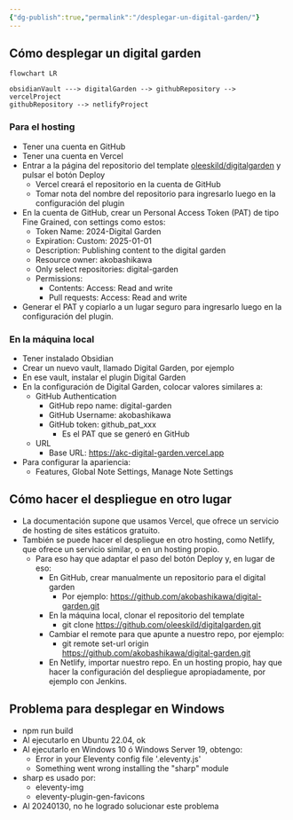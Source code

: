 ```yaml
---
{"dg-publish":true,"permalink":"/desplegar-un-digital-garden/"}
---
```


## Cómo desplegar un digital garden

<style> .container {font-family: sans-serif; text-align: center;} .button-wrapper button {z-index: 1;height: 40px; width: 100px; margin: 10px;padding: 5px;} .excalidraw .App-menu_top .buttonList { display: flex;} .excalidraw-wrapper { height: 800px; margin: 50px; position: relative;} :root[dir="ltr"] .excalidraw .layer-ui__wrapper .zen-mode-transition.App-menu_bottom--transition-left {transform: none;} </style><script src="https://cdn.jsdelivr.net/npm/react@17/umd/react.production.min.js"></script><script src="https://cdn.jsdelivr.net/npm/react-dom@17/umd/react-dom.production.min.js"></script><script type="text/javascript" src="https://cdn.jsdelivr.net/npm/@excalidraw/excalidraw@0/dist/excalidraw.production.min.js"></script><div id="Drawing_2024-01-30_1417.21.excalidraw.md1"></div><script>(function(){const InitialData={"type":"excalidraw","version":2,"source":"https://github.com/zsviczian/obsidian-excalidraw-plugin/releases/tag/2.0.18","elements":[{"type":"rectangle","version":326,"versionNonce":917560374,"isDeleted":false,"id":"ofi8gyPudedckbmWUv3_5","fillStyle":"solid","strokeWidth":2,"strokeStyle":"solid","roughness":1,"opacity":100,"angle":0,"x":-367,"y":-77.2578125,"strokeColor":"#1e1e1e","backgroundColor":"#d0bfff","width":98,"height":60,"seed":1034970294,"groupIds":[],"frameId":null,"roundness":{"type":3},"boundElements":[{"type":"text","id":"CIFb2IVD"},{"id":"ldmdx5jtoMbblHkeKbdof","type":"arrow"}],"updated":1706645093899,"link":null,"locked":false},{"type":"text","version":289,"versionNonce":1184491574,"isDeleted":false,"id":"CIFb2IVD","fillStyle":"solid","strokeWidth":2,"strokeStyle":"solid","roughness":1,"opacity":100,"angle":0,"x":-355.4599609375,"y":-72.2578125,"strokeColor":"#1e1e1e","backgroundColor":"transparent","width":74.919921875,"height":50,"seed":745367082,"groupIds":[],"frameId":null,"roundness":null,"boundElements":[],"updated":1706642503208,"link":null,"locked":false,"fontSize":20,"fontFamily":1,"text":"obsidian\nvault","rawText":"obsidian vault","textAlign":"center","verticalAlign":"middle","containerId":"ofi8gyPudedckbmWUv3_5","originalText":"obsidian vault","lineHeight":1.25,"baseline":43},{"type":"rectangle","version":441,"versionNonce":25033353,"isDeleted":false,"id":"gkUJZTQdRwmdDuF_eNGI1","fillStyle":"solid","strokeWidth":2,"strokeStyle":"solid","roughness":1,"opacity":100,"angle":0,"x":-16,"y":-181.2578125,"strokeColor":"#1e1e1e","backgroundColor":"#a5d8ff","width":120,"height":81,"seed":598489066,"groupIds":[],"frameId":null,"roundness":{"type":3},"boundElements":[{"type":"text","id":"ZWCXfF4t"},{"id":"n12ICDrOwy_LMpIQbGmtN","type":"arrow"},{"id":"r6CGE7OBqOlAKd7uyRbCG","type":"arrow"}],"updated":1715442654563,"link":null,"locked":false},{"type":"text","version":440,"versionNonce":1338414826,"isDeleted":false,"id":"ZWCXfF4t","fillStyle":"solid","strokeWidth":2,"strokeStyle":"solid","roughness":1,"opacity":100,"angle":0,"x":-4.039939880371094,"y":-165.7578125,"strokeColor":"#1e1e1e","backgroundColor":"transparent","width":96.07987976074219,"height":50,"seed":1643227818,"groupIds":[],"frameId":null,"roundness":null,"boundElements":[],"updated":1706642523455,"link":null,"locked":false,"fontSize":20,"fontFamily":1,"text":"github\nrepository","rawText":"github repository","textAlign":"center","verticalAlign":"middle","containerId":"gkUJZTQdRwmdDuF_eNGI1","originalText":"github repository","lineHeight":1.25,"baseline":43},{"type":"rectangle","version":227,"versionNonce":485875593,"isDeleted":false,"id":"rc8XBxqDkdFrxymxl1csq","fillStyle":"solid","strokeWidth":2,"strokeStyle":"solid","roughness":1,"opacity":100,"angle":0,"x":197.5,"y":-225.7578125,"strokeColor":"#1e1e1e","backgroundColor":"#ffec99","width":123,"height":65,"seed":143900790,"groupIds":[],"frameId":null,"roundness":{"type":3},"boundElements":[{"type":"text","id":"dVOvLm8D"},{"id":"jiYH0MVCxXhJ_KUmL9Xj_","type":"arrow"}],"updated":1715442658916,"link":null,"locked":false},{"type":"text","version":181,"versionNonce":872613481,"isDeleted":false,"id":"dVOvLm8D","fillStyle":"solid","strokeWidth":2,"strokeStyle":"solid","roughness":1,"opacity":100,"angle":0,"x":224.8100357055664,"y":-218.2578125,"strokeColor":"#1e1e1e","backgroundColor":"transparent","width":68.37992858886719,"height":50,"seed":1533329654,"groupIds":[],"frameId":null,"roundness":null,"boundElements":[],"updated":1715442658916,"link":null,"locked":false,"fontSize":20,"fontFamily":1,"text":"vercel\nproject","rawText":"vercel project","textAlign":"center","verticalAlign":"middle","containerId":"rc8XBxqDkdFrxymxl1csq","originalText":"vercel project","lineHeight":1.25,"baseline":43},{"type":"rectangle","version":44,"versionNonce":1707070698,"isDeleted":false,"id":"8aCKjzBgSqQ7_igB1mAGP","fillStyle":"solid","strokeWidth":2,"strokeStyle":"solid","roughness":1,"opacity":100,"angle":0,"x":-191,"y":-138.2578125,"strokeColor":"#1e1e1e","backgroundColor":"#b2f2bb","width":103,"height":85,"seed":972351222,"groupIds":[],"frameId":null,"roundness":{"type":3},"boundElements":[{"type":"text","id":"kxMsUP4p"},{"id":"ldmdx5jtoMbblHkeKbdof","type":"arrow"}],"updated":1706645098396,"link":null,"locked":false},{"type":"text","version":38,"versionNonce":1558591978,"isDeleted":false,"id":"kxMsUP4p","fillStyle":"solid","strokeWidth":2,"strokeStyle":"solid","roughness":1,"opacity":100,"angle":0,"x":-171.30997467041016,"y":-133.2578125,"strokeColor":"#1e1e1e","backgroundColor":"transparent","width":63.61994934082031,"height":75,"seed":14163894,"groupIds":[],"frameId":null,"roundness":null,"boundElements":[],"updated":1706642412915,"link":null,"locked":false,"fontSize":20,"fontFamily":1,"text":"digital\ngarden\nplugin","rawText":"digital garden plugin","textAlign":"center","verticalAlign":"middle","containerId":"8aCKjzBgSqQ7_igB1mAGP","originalText":"digital garden plugin","lineHeight":1.25,"baseline":68},{"type":"arrow","version":648,"versionNonce":1932834439,"isDeleted":false,"id":"ldmdx5jtoMbblHkeKbdof","fillStyle":"solid","strokeWidth":2,"strokeStyle":"solid","roughness":1,"opacity":100,"angle":0,"x":-264.3007609758763,"y":-40.628876771700604,"strokeColor":"#1e1e1e","backgroundColor":"transparent","width":72.3007609758763,"height":52.21424688186033,"seed":345786218,"groupIds":[],"frameId":null,"roundness":{"type":2},"boundElements":[],"updated":1715442632844,"link":null,"locked":false,"startBinding":{"elementId":"ofi8gyPudedckbmWUv3_5","gap":4.699239024123699,"focus":0.6944744343689712},"endBinding":{"elementId":"8aCKjzBgSqQ7_igB1mAGP","gap":1,"focus":0.4391868319199764},"lastCommittedPoint":null,"startArrowhead":null,"endArrowhead":"arrow","points":[[0,0],[72.3007609758763,-52.21424688186033]]},{"type":"arrow","version":508,"versionNonce":2024249639,"isDeleted":false,"id":"n12ICDrOwy_LMpIQbGmtN","fillStyle":"solid","strokeWidth":2,"strokeStyle":"solid","roughness":1,"opacity":100,"angle":0,"x":-90,"y":-96.24818912606591,"strokeColor":"#1e1e1e","backgroundColor":"transparent","width":71,"height":53.35150972421354,"seed":1291842538,"groupIds":[],"frameId":null,"roundness":{"type":2},"boundElements":[],"updated":1715442632843,"link":null,"locked":false,"startBinding":null,"endBinding":{"elementId":"gkUJZTQdRwmdDuF_eNGI1","gap":3,"focus":0.6564403161136994},"lastCommittedPoint":null,"startArrowhead":null,"endArrowhead":"arrow","points":[[0,0],[71,-53.35150972421354]]},{"type":"arrow","version":175,"versionNonce":8933705,"isDeleted":false,"id":"jiYH0MVCxXhJ_KUmL9Xj_","fillStyle":"solid","strokeWidth":2,"strokeStyle":"solid","roughness":1,"opacity":100,"angle":0,"x":103,"y":-141.2578125,"strokeColor":"#1e1e1e","backgroundColor":"transparent","width":88.5,"height":49.01415683069456,"seed":833963818,"groupIds":[],"frameId":null,"roundness":{"type":2},"boundElements":[],"updated":1715442658917,"link":null,"locked":false,"startBinding":null,"endBinding":{"elementId":"rc8XBxqDkdFrxymxl1csq","gap":6,"focus":0.5167890870933892},"lastCommittedPoint":null,"startArrowhead":null,"endArrowhead":"arrow","points":[[0,0],[88.5,-49.01415683069456]]},{"type":"rectangle","version":292,"versionNonce":601584649,"isDeleted":false,"id":"mj627ESHemU_RLE2RgtZA","fillStyle":"solid","strokeWidth":2,"strokeStyle":"solid","roughness":1,"opacity":100,"angle":0,"x":188.5,"y":-103.88671875,"strokeColor":"#1e1e1e","backgroundColor":"#ffec99","width":123,"height":65,"seed":361753991,"groupIds":[],"frameId":null,"roundness":{"type":3},"boundElements":[{"type":"text","id":"V5ru4AHZ"},{"id":"r6CGE7OBqOlAKd7uyRbCG","type":"arrow"}],"updated":1715442657185,"link":null,"locked":false},{"type":"text","version":255,"versionNonce":1648495337,"isDeleted":false,"id":"V5ru4AHZ","fillStyle":"solid","strokeWidth":2,"strokeStyle":"solid","roughness":1,"opacity":100,"angle":0,"x":215.8100357055664,"y":-96.38671875,"strokeColor":"#1e1e1e","backgroundColor":"transparent","width":68.37992858886719,"height":50,"seed":1416012967,"groupIds":[],"frameId":null,"roundness":null,"boundElements":[],"updated":1715442657185,"link":null,"locked":false,"fontSize":20,"fontFamily":1,"text":"netlify\nproject","rawText":"netlify\nproject","textAlign":"center","verticalAlign":"middle","containerId":"mj627ESHemU_RLE2RgtZA","originalText":"netlify\nproject","lineHeight":1.25,"baseline":43},{"id":"r6CGE7OBqOlAKd7uyRbCG","type":"arrow","x":105,"y":-140.38053355044212,"width":82.5,"height":64.58155315260458,"angle":0,"strokeColor":"#1e1e1e","backgroundColor":"#ffec99","fillStyle":"solid","strokeWidth":2,"strokeStyle":"solid","roughness":1,"opacity":100,"groupIds":[],"frameId":null,"roundness":{"type":2},"seed":933985863,"version":93,"versionNonce":1149838505,"isDeleted":false,"boundElements":null,"updated":1715442657185,"link":null,"locked":false,"points":[[0,0],[82.5,64.58155315260458]],"lastCommittedPoint":null,"startBinding":{"elementId":"gkUJZTQdRwmdDuF_eNGI1","focus":-0.5392372491019516,"gap":1},"endBinding":{"elementId":"mj627ESHemU_RLE2RgtZA","focus":-0.5519805982215037,"gap":1},"startArrowhead":null,"endArrowhead":"arrow"}],"appState":{"theme":"light","viewBackgroundColor":"#ffffff","currentItemStrokeColor":"#1e1e1e","currentItemBackgroundColor":"#ffec99","currentItemFillStyle":"solid","currentItemStrokeWidth":2,"currentItemStrokeStyle":"solid","currentItemRoughness":1,"currentItemOpacity":100,"currentItemFontFamily":1,"currentItemFontSize":20,"currentItemTextAlign":"left","currentItemStartArrowhead":null,"currentItemEndArrowhead":"arrow","scrollX":583.5,"scrollY":360.62890625,"zoom":{"value":2},"currentItemRoundness":"round","gridSize":null,"gridColor":{"Bold":"#C9C9C9FF","Regular":"#EDEDEDFF"},"currentStrokeOptions":null,"previousGridSize":null,"frameRendering":{"enabled":true,"clip":true,"name":true,"outline":true}},"files":{}};InitialData.scrollToContent=true;App=()=>{const e=React.useRef(null),t=React.useRef(null),[n,i]=React.useState({width:void 0,height:void 0});return React.useEffect(()=>{i({width:t.current.getBoundingClientRect().width,height:t.current.getBoundingClientRect().height});const e=()=>{i({width:t.current.getBoundingClientRect().width,height:t.current.getBoundingClientRect().height})};return window.addEventListener("resize",e),()=>window.removeEventListener("resize",e)},[t]),React.createElement(React.Fragment,null,React.createElement("div",{className:"excalidraw-wrapper",ref:t},React.createElement(ExcalidrawLib.Excalidraw,{ref:e,width:n.width,height:n.height,initialData:InitialData,viewModeEnabled:!0,zenModeEnabled:!0,gridModeEnabled:!1})))},excalidrawWrapper=document.getElementById("Drawing_2024-01-30_1417.21.excalidraw.md1");ReactDOM.render(React.createElement(App),excalidrawWrapper);})();</script>


```mermaid
flowchart LR

obsidianVault ---> digitalGarden --> githubRepository --> vercelProject
githubRepository --> netlifyProject
```
### Para el hosting

- Tener una cuenta en GitHub
- Tener una cuenta en Vercel
- Entrar a la página del repositorio del template [oleeskild/digitalgarden](https://github.com/oleeskild/digitalgarden) y pulsar el botón Deploy
	- Vercel creará el repositorio en la cuenta de GitHub
	- Tomar nota del nombre del repositorio para ingresarlo luego en la configuración del plugin
- En la cuenta de GitHub, crear un Personal Access Token (PAT) de tipo Fine Grained, con settings como estos:
	- Token Name: 2024-Digital Garden
	- Expiration: Custom: 2025-01-01
	- Description: Publishing content to the digital garden
	- Resource owner: akobashikawa
	- Only select repositories: digital-garden
	- Permissions:
		- Contents: Access: Read and write
		- Pull requests: Access: Read and write
- Generar el PAT y copiarlo a un lugar seguro para ingresarlo luego en la configuración del plugin.

### En la máquina local

- Tener instalado Obsidian
- Crear un nuevo vault, llamado Digital Garden, por ejemplo
- En ese vault, instalar el plugin Digital Garden
- En la configuración de Digital Garden, colocar valores similares a:
	- GitHub Authentication
		- GitHub repo name: digital-garden
		- GitHub Username: akobashikawa
		- GitHub token: github_pat_xxx
			- Es el PAT que se generó en GitHub
	- URL
		- Base URL: https://akc-digital-garden.vercel.app
- Para configurar la apariencia:
	- Features, Global Note Settings, Manage Note Settings

## Cómo hacer el despliegue en otro lugar

- La documentación supone que usamos Vercel, que ofrece un servicio de hosting de sites estáticos gratuito.
- También se puede hacer el despliegue en otro hosting, como Netlify, que ofrece un servicio similar, o en un hosting propio.
	- Para eso hay que adaptar el paso del botón Deploy y, en lugar de eso:
		- En GitHub, crear manualmente un repositorio para el digital garden
			- Por ejemplo: https://github.com/akobashikawa/digital-garden.git
		- En la máquina local, clonar el repositorio del template
			- git clone https://github.com/oleeskild/digitalgarden.git
		- Cambiar el remote para que apunte a nuestro repo, por ejemplo:
			- git remote set-url origin https://github.com/akobashikawa/digital-garden.git
		- En Netlify, importar nuestro repo. En un hosting propio, hay que hacer la configuración del despliegue apropiadamente, por ejemplo con Jenkins.

## Problema para desplegar en Windows

- npm run build
- Al ejecutarlo en Ubuntu 22.04, ok
- Al ejecutarlo en Windows 10 ó Windows Server 19, obtengo:
	- Error in your Eleventy config file '.eleventy.js'
	- Something went wrong installing the "sharp" module
- sharp es usado por:
	- eleventy-img
	- eleventy-plugin-gen-favicons
- Al 20240130, no he logrado solucionar este problema

